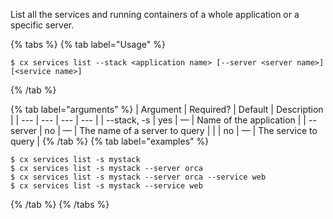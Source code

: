 List all the services and running containers of a whole application or a specific server.

{% tabs %}
{% tab label="Usage" %}

```shell
$ cx services list --stack <application name> [--server <server name>] [<service name>]
```
{% /tab %}
    
{% tab label="arguments" %}
| Argument | Required? | Default | Description |
|  ---  |  ---  |  ---  |  ---  |
| \--stack, -s <application name> | yes | — | Name of the application |
| \--server <server name> | no | — | The name of a server to query |
| <service name> | no | — | The service to query |
{% /tab %}
{% tab label="examples" %}

```shell
$ cx services list -s mystack
$ cx services list -s mystack --server orca
$ cx services list -s mystack --server orca --service web
$ cx services list -s mystack --service web
```

{% /tab %}
{% /tabs %}
